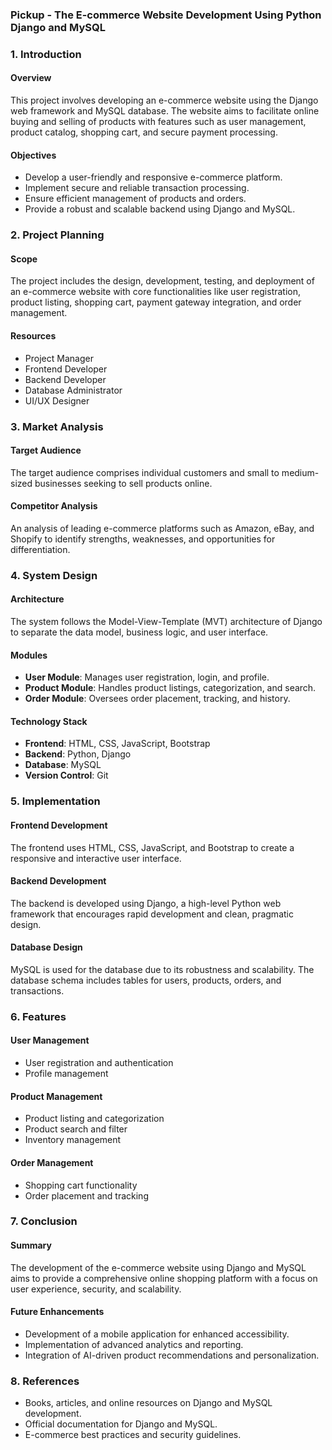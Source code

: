 ### Pickup - The E-commerce Website Development Using Python Django and MySQL

### 1. Introduction

#### Overview
This project involves developing an e-commerce website using the Django web framework and MySQL database. The website aims to facilitate online buying and selling of products with features such as user management, product catalog, shopping cart, and secure payment processing.

#### Objectives
- Develop a user-friendly and responsive e-commerce platform.
- Implement secure and reliable transaction processing.
- Ensure efficient management of products and orders.
- Provide a robust and scalable backend using Django and MySQL.

### 2. Project Planning

#### Scope
The project includes the design, development, testing, and deployment of an e-commerce website with core functionalities like user registration, product listing, shopping cart, payment gateway integration, and order management.

#### Resources
- Project Manager
- Frontend Developer
- Backend Developer
- Database Administrator
- UI/UX Designer

### 3. Market Analysis

#### Target Audience
The target audience comprises individual customers and small to medium-sized businesses seeking to sell products online.

#### Competitor Analysis
An analysis of leading e-commerce platforms such as Amazon, eBay, and Shopify to identify strengths, weaknesses, and opportunities for differentiation.

### 4. System Design

#### Architecture
The system follows the Model-View-Template (MVT) architecture of Django to separate the data model, business logic, and user interface.

#### Modules
- **User Module**: Manages user registration, login, and profile.
- **Product Module**: Handles product listings, categorization, and search.
- **Order Module**: Oversees order placement, tracking, and history.

#### Technology Stack
- **Frontend**: HTML, CSS, JavaScript, Bootstrap
- **Backend**: Python, Django
- **Database**: MySQL
- **Version Control**: Git

### 5. Implementation

#### Frontend Development
The frontend uses HTML, CSS, JavaScript, and Bootstrap to create a responsive and interactive user interface.

#### Backend Development
The backend is developed using Django, a high-level Python web framework that encourages rapid development and clean, pragmatic design.

#### Database Design
MySQL is used for the database due to its robustness and scalability. The database schema includes tables for users, products, orders, and transactions.

### 6. Features

#### User Management
- User registration and authentication
- Profile management

#### Product Management
- Product listing and categorization
- Product search and filter
- Inventory management

#### Order Management
- Shopping cart functionality
- Order placement and tracking

### 7. Conclusion

#### Summary
The development of the e-commerce website using Django and MySQL aims to provide a comprehensive online shopping platform with a focus on user experience, security, and scalability.

#### Future Enhancements
- Development of a mobile application for enhanced accessibility.
- Implementation of advanced analytics and reporting.
- Integration of AI-driven product recommendations and personalization.

### 8. References
- Books, articles, and online resources on Django and MySQL development.
- Official documentation for Django and MySQL.
- E-commerce best practices and security guidelines.
